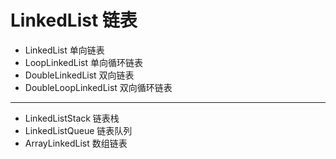 # LinkedList 链表
- LinkedList 单向链表
- LoopLinkedList 单向循环链表
- DoubleLinkedList 双向链表
- DoubleLoopLinkedList 双向循环链表

---
- LinkedListStack 链表栈
- LinkedListQueue 链表队列
- ArrayLinkedList 数组链表